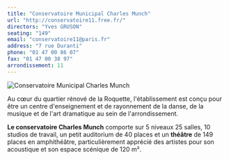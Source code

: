 ```yaml
---
title: "Conservatoire Municipal Charles Munch"
url: "http://conservatoire11.free.fr/"
directors: "Yves GRUSON"
seating: "149"
email: "conservatoire11@paris.fr"
address: "7 rue Duranti"
phone: "01 47 00 86 07"
fax: "01 47 00 38 97"
arrondissement: 11
---
```


![Conservatoire Municipal Charles Munch](../images/11eme/conservatoire-municipal-charles-munch/conservatoire-municipal-charles-munch-1.jpg)

Au cœur du quartier rénové de la Roquette, l'établissement est conçu pour être un centre d'enseignement et de rayonnement de la danse, de la musique et de l'art dramatique au sein de l'arrondissement.

**Le conservatoire Charles Munch** comporte sur 5 niveaux 25 salles, 10 studios de travail, un petit auditorium de 40 places et un **théâtre** de 149 places en amphithéâtre, particulièrement apprécié des artistes pour son acoustique et son espace scénique de 120 m².


